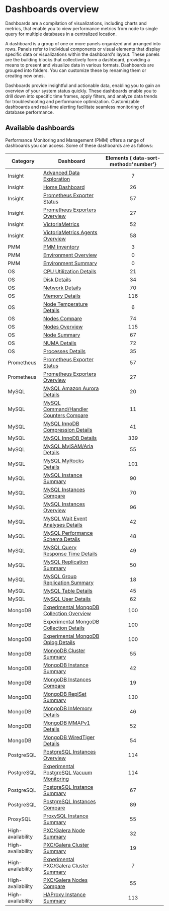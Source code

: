 # Dashboards overview

Dashboards are a compilation of visualizations, including charts and metrics, that enable you to view performance metrics from node to single query for multiple databases in a centralized location.

A dashboard is a group of one or more panels organized and arranged into rows. Panels refer to individual components or visual elements that display specific data or visualizations within the dashboard's layout. These panels are the building blocks that collectively form a dashboard, providing a means to present and visualize data in various formats. Dashboards are grouped into folders. You can customize these by renaming them or creating new ones.

Dashboards provide insightful and actionable data, enabling you to gain an overview of your system status quickly. These dashboards enable you to drill down into specific time frames, apply filters, and analyze data trends for troubleshooting and performance optimization. Customizable dashboards and real-time alerting facilitate seamless monitoring of database performance.


## Available dashboards

Performance Monitoring and Management (PMM) offers a range of dashboards you can access. Some of these dashboards are as follows:

| Category          | Dashboard                                                                                | Elements { data-sort-method='number'} |
|-------------------|------------------------------------------------------------------------------------------|:-------------------------------------:|
| Insight           | [Advanced Data Exploration]                                                              | 7
| Insight           | [Home Dashboard]                                                                         | 26
| Insight           | [Prometheus Exporter Status]                                                             | 57
| Insight           | [Prometheus Exporters Overview]                                                          | 27
| Insight           | [VictoriaMetrics]                                                                        | 52
| Insight           | [VictoriaMetrics Agents Overview]                                                        | 58
| PMM               | [PMM Inventory]                                                                          | 3
| PMM               | [Environment Overview]                                                                   | 0
| PMM               | [Environment Summary]                                                                    | 0
| OS                | [CPU Utilization Details]                                                                | 21
| OS                | [Disk Details]                                                                           | 34
| OS                | [Network Details]                                                                        | 70
| OS                | [Memory Details]                                                                         | 116
| OS                | [Node Temperature Details]                                                               | 6
| OS                | [Nodes Compare]                                                                          | 74
| OS                | [Nodes Overview]                                                                         | 115
| OS                | [Node Summary]                                                                           | 67
| OS                | [NUMA Details]                                                                           | 72
| OS                | [Processes Details]                                                                      | 35
| Prometheus        | [Prometheus Exporter Status]                                                             | 57
| Prometheus        | [Prometheus Exporters Overview]                                                          | 27
| MySQL             | [MySQL Amazon Aurora Details]                                                            | 20
| MySQL             | [MySQL Command/Handler Counters Compare]                                                 | 11
| MySQL             | [MySQL InnoDB Compression Details]                                                       | 41
| MySQL             | [MySQL InnoDB Details]                                                                   | 339
| MySQL             | [MySQL MyISAM/Aria Details]                                                              | 55
| MySQL             | [MySQL MyRocks Details]                                                                  | 101
| MySQL             | [MySQL Instance Summary]                                                                 | 90
| MySQL             | [MySQL Instances Compare]                                                                | 70
| MySQL             | [MySQL Instances Overview]                                                               | 96
| MySQL             | [MySQL Wait Event Analyses Details]                                                      | 42
| MySQL             | [MySQL Performance Schema Details]                                                       | 48
| MySQL             | [MySQL Query Response Time Details]                                                      | 49
| MySQL             | [MySQL Replication Summary]                                                              | 50
| MySQL             | [MySQL Group Replication Summary]                                                        | 18
| MySQL             | [MySQL Table Details]                                                                    | 45
| MySQL             | [MySQL User Details]                                                                     | 62
| MongoDB           | [Experimental MongoDB Collection Overview]                                                             | 100
| MongoDB           | [Experimental MongoDB Collection Details]                                                             | 100
| MongoDB           | [Experimental MongoDB Oplog Details]                                                             | 100
| MongoDB           | [MongoDB Cluster Summary]                                                                | 55
| MongoDB           | [MongoDB Instance Summary]                                                               | 42
| MongoDB           | [MongoDB Instances Compare]                                                              | 19
| MongoDB           | [MongoDB ReplSet Summary]                                                                | 130
| MongoDB           | [MongoDB InMemory Details]                                                               | 46
| MongoDB           | [MongoDB MMAPv1 Details]                                                                 | 52
| MongoDB           | [MongoDB WiredTiger Details]                                                             | 54
| PostgreSQL        | [PostgreSQL Instances Overview]                                                          | 114
| PostgreSQL        | [Experimental PostgreSQL Vacuum Monitoring]                                              | 114
| PostgreSQL        | [PostgreSQL Instance Summary]                                                            | 67
| PostgreSQL        | [PostgreSQL Instances Compare]                                                           | 89
| ProxySQL          | [ProxySQL Instance Summary]                                                              | 55
| High-availability | [PXC/Galera Node Summary]                                                                | 32
| High-availability | [PXC/Galera Cluster Summary]                                                             | 19
| High-availability | [Experimental PXC/Galera Cluster Summary]                                                 | 7
| High-availability | [PXC/Galera Nodes Compare]                                                               | 55
| High-availability | [HAProxy Instance Summary]                                                               | 113

[Advanced Data Exploration]: ../../reference/dashboards/dashboard-advanced-data-exploration.md
[Home Dashboard]: ../../reference/dashboards/dashboard-home.md
[DB Cluster Summary]: ../../reference/dashboards/dashboard-cluster-summary.md
[Prometheus Exporter Status]: ../../reference/dashboards/dashboard-prometheus-exporter-status.md
[Prometheus Exporters Overview]: ../../reference/dashboards/dashboard-prometheus-exporters-overview.md
[VictoriaMetrics]: ../../reference/dashboards/dashboard-victoriametrics.md
[VictoriaMetrics Agents Overview]: ../../reference/dashboards/dashboard-victoriametrics-agents-overview.md
[PMM Inventory]: ../../use/dashboard-inventory.md
[Environment Overview]: ../../reference/dashboards/dashboard-env-overview.md
[Environment Summary]: ../../reference/dashboards/dashboard-environent-summary.md
[CPU Utilization Details]: ../../reference/dashboards/dashboard-cpu-utilization-details.md
[Disk Details]: ../../reference/dashboards/dashboard-disk-details.md
[Network Details]: ../../reference/dashboards/dashboard-network-details.md
[Memory Details]: ../../reference/dashboards/dashboard-memory-details.md
[Node Temperature Details]: ../../reference/dashboards/dashboard-node-temperature-details.md
[Nodes Compare]: ../../reference/dashboards/dashboard-nodes-compare.md
[Nodes Overview]: ../../reference/dashboards/dashboard-nodes-overview.md
[Node Summary]: ../../reference/dashboards/dashboard-node-summary.md
[NUMA Details]: ../../reference/dashboards/dashboard-numa-details.md
[Processes Details]: ../../reference/dashboards/dashboard-processes-details.md
[Prometheus Exporter Status]: ../../reference/dashboards/dashboard-prometheus-exporter-status.md
[Prometheus Exporters Overview]: ../../reference/dashboards/dashboard-prometheus-exporters-overview.md
[MySQL Amazon Aurora Details]: ../../reference/dashboards/dashboard-mysql-amazon-aurora-details.md
[MySQL Command/Handler Counters Compare]: ../../reference/dashboards/dashboard-mysql-command-handler-counters-compare.md
[MySQL InnoDB Compression Details]: ../../reference/dashboards/dashboard-mysql-innodb-compression-details.md
[MySQL InnoDB Details]: ../../reference/dashboards/dashboard-mysql-innodb-details.md
[MySQL MyISAM/Aria Details]: ../../reference/dashboards/dashboard-mysql-myisam-aria-details.md
[MySQL MyRocks Details]: ../../reference/dashboards/dashboard-mysql-myrocks-details.md
[MySQL Instance Summary]: ../../reference/dashboards/dashboard-mysql-instance-summary.md
[MySQL Instances Compare]: ../../reference/dashboards/dashboard-mysql-instances-compare.md
[MySQL Instances Overview]: ../../reference/dashboards/dashboard-mysql-instances-overview.md
[MySQL Wait Event Analyses Details]: ../../reference/dashboards/dashboard-mysql-wait-event-analyses-details.md
[MySQL Performance Schema Details]: ../../reference/dashboards/dashboard-mysql-performance-schema-details.md
[MySQL Query Response Time Details]: ../../reference/dashboards/dashboard-mysql-query-response-time-details.md
[MySQL Replication Summary]: ../../reference/dashboards/dashboard-mysql-replication-summary.md
[MySQL Group Replication Summary]: ../../reference/dashboards/dashboard-mysql-group-replication-summary.md
[MySQL Table Details]: ../../reference/dashboards/dashboard-mysql-table-details.md
[MySQL User Details]: ../../reference/dashboards/dashboard-mysql-user-details.md
[MySQL TokuDB Details]: ../../reference/dashboards/dashboard-mysql-tokudb-details.md
[Experimental MongoDB Collection Overview]: ../../reference/dashboards/dashboard-mongodb-experimental_collection_overview.md
[Experimental MongoDB Collection Details]: ../../reference/dashboards/dashboard-mongodb-experimental_collection_details.md
[Experimental MongoDB Oplog Details]: ../../reference/dashboards/dashboard-mongodb-experimental_oplog.md
[MongoDB Cluster Summary]: ../../reference/dashboards/dashboard-mongodb-cluster-summary.md
[MongoDB Instance Summary]: ../../reference/dashboards/dashboard-mongodb-instance-summary.md
[MongoDB Instances Overview]: ../../reference/dashboards/dashboard-mongodb-instances-overview.md
[MongoDB Instances Compare]: ../../reference/dashboards/dashboard-mongodb-instances-compare.md
[MongoDB ReplSet Summary]: ../../reference/dashboards/dashboard-mongodb-replset-summary.md
[MongoDB InMemory Details]: ../../reference/dashboards/dashboard-mongodb-inmemory-details.md
[MongoDB MMAPv1 Details]: ../../reference/dashboards/dashboard-mongodb-mmapv1-details.md
[MongoDB WiredTiger Details]: ../../reference/dashboards/dashboard-mongodb-wiredtiger-details.md
[Experimental PostgreSQL Vacuum Monitoring]: dashboard-postgresql-vacuum-monitoring-experimental.md
[PostgreSQL Instances Overview]: ../../reference/dashboards/dashboard-postgresql-instances-overview.md
[PostgreSQL Instance Summary]: ../../reference/dashboards/dashboard-postgresql-instance-summary.md
[PostgreSQL Instances Compare]: ../../reference/dashboards/dashboard-postgresql-instances-compare.md
[ProxySQL Instance Summary]: ../../reference/dashboards/dashboard-proxysql-instance-summary.md
[PXC/Galera Node Summary]: ../../reference/dashboards/dashboard-pxc-galera-node-summary.md
[PXC/Galera Cluster Summary]: ../../reference/dashboards/dashboard-pxc-galera-cluster-summary.md
[Experimental PXC/Galera Cluster Summary]: ../../reference/dashboards/dashboard-pxc-galera-cluster-summary-experimental.md
[PXC/Galera Nodes Compare]: ../../reference/dashboards/dashboard-pxc-galera-nodes-compare.md
[HAProxy Instance Summary]: ../../reference/dashboards/dashboard-haproxy-instance-summary.md
